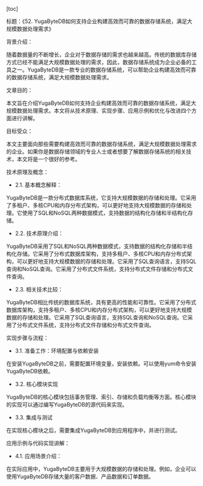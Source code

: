 
[toc]                    
                
                
标题：《52. YugaByteDB如何支持企业构建高效而可靠的数据存储系统，满足大规模数据处理需求》

背景介绍：

随着数据量的不断增长，企业对于数据存储的需求也越来越高。传统的数据库存储方式已经不能满足大规模数据处理的需求，因此，数据存储系统成为企业必备的工具之一。YugaByteDB是一款专业的数据存储系统，可以帮助企业构建高效而可靠的数据存储系统，满足大规模数据处理需求。

文章目的：

本文旨在介绍YugaByteDB如何支持企业构建高效而可靠的数据存储系统，满足大规模数据处理需求。本文将从技术原理、实现步骤、应用示例和优化与改进四个方面进行讲解。

目标受众：

本文主要面向那些需要构建高效而可靠的数据存储系统，满足大规模数据处理需求的企业。如果你是数据存储领域的专业人士或者想要了解数据存储系统的相关技术，本文将是一个很好的参考。

技术原理及概念：

- 2.1. 基本概念解释：

YugaByteDB是一款分布式数据库系统，它支持大规模数据的存储和处理。它采用了多租户、多核CPU和内存分布式架构，可以更好地支持大规模数据的存储和处理。它使用了SQL和NoSQL两种数据模式，支持数据的结构化存储和半结构化存储。

- 2.2. 技术原理介绍：

YugaByteDB采用了SQL和NoSQL两种数据模式，支持数据的结构化存储和半结构化存储。它采用了分布式数据库架构，支持多租户、多核CPU和内存分布式架构，可以更好地支持大规模数据的存储和处理。它采用了SQL查询语言，支持SQL查询和NoSQL查询。它采用了分布式文件系统，支持分布式文件存储和分布式文件查询。

- 2.3. 相关技术比较：

YugaByteDB相比传统的数据库系统，具有更高的性能和可靠性。它采用了分布式数据库架构，支持多租户、多核CPU和内存分布式架构，可以更好地支持大规模数据的存储和处理。它采用了SQL查询语言，支持SQL查询和NoSQL查询。它采用了分布式文件系统，支持分布式文件存储和分布式文件查询。

实现步骤与流程：

- 3.1. 准备工作：环境配置与依赖安装

在安装YugaByteDB之前，需要配置环境变量，安装依赖。可以使用yum命令安装YugaByteDB依赖。

- 3.2. 核心模块实现

YugaByteDB的核心模块包括事务管理、索引、存储和负载均衡等方面。核心模块的实现可以通过编写YugaByteDB的源代码来实现。

- 3.3. 集成与测试

在实现核心模块之后，需要集成YugaByteDB到应用程序中，并进行测试。

应用示例与代码实现讲解：

- 4.1. 应用场景介绍：

在实际应用中，YugaByteDB主要用于大规模数据的存储和处理。例如，企业可以使用YugaByteDB存储大量的客户数据、产品数据和订单数据。

